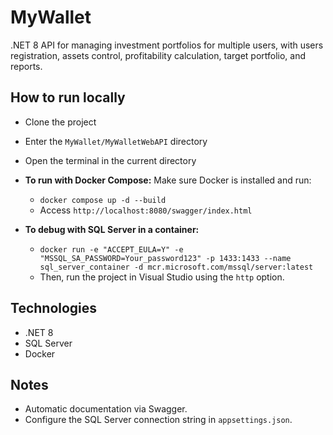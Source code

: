 # MyWallet

.NET 8 API for managing investment portfolios for multiple users, with users registration, assets control, profitability calculation, target portfolio, and reports.

## How to run locally

- Clone the project
- Enter the `MyWallet/MyWalletWebAPI` directory
- Open the terminal in the current directory

- **To run with Docker Compose:**
Make sure Docker is installed and run:
    - `docker compose up -d --build`
    - Access `http://localhost:8080/swagger/index.html`
- **To debug with SQL Server in a container:**
    - `docker run -e "ACCEPT_EULA=Y" -e "MSSQL_SA_PASSWORD=Your_password123" -p 1433:1433 --name sql_server_container -d mcr.microsoft.com/mssql/server:latest`
    - Then, run the project in Visual Studio using the `http` option.


## Technologies

- .NET 8
- SQL Server
- Docker


## Notes

- Automatic documentation via Swagger.
- Configure the SQL Server connection string in `appsettings.json`.

